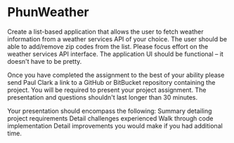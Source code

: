 # PhunWeather

Create a list-based application that allows the user to fetch weather information from a weather services API of your choice. The user should be able to add/remove zip codes from the list. Please focus effort on the weather services API interface. The application UI should be functional – it doesn't have to be pretty.

Once you have completed the assignment to the best of your ability please send Paul Clark a link to a GitHub or BitBucket repository containing the project. You will be required to present your project assignment. The presentation and questions shouldn't last longer than 30 minutes. 

Your presentation should encompass the following:
Summary detailing project requirements
Detail challenges experienced
Walk through code implementation
Detail improvements you would make if you had additional time.
